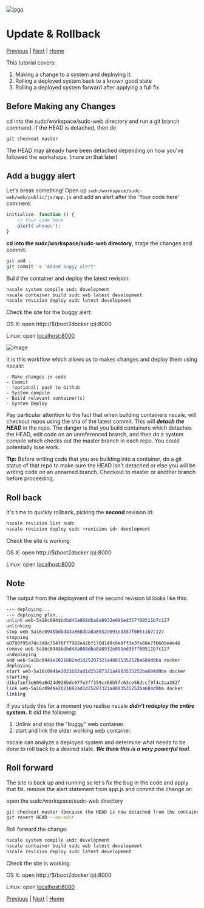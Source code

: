 <a href='http://nscale.nearform.com'>![logo][]</a>

Update & Rollback
========
[Previous](./4-config-&-logs.md) | [Next](./6-system-fix.md) | [Home](./)

This tutorial covers:

1. Making a change to a system and deploying it.
2. Rolling a deployed system back to a known good state
3. Rolling a deployed system forward after applying a full fix

Before Making any Changes
-----------------
cd into the sudc/workspace/sudc-web directory and run a git branch command.
If the HEAD is detached, then do
```bash
git checkout master
```
The HEAD may already have been detached depending on how you've followed the workshops.
(more on that later)

Add a buggy alert
-----------------

Let's break something! Open up `sudc/workspace/sudc-web/web/public/js/app.js` and add an alert after the 'Your code here' comment:

```js
initialize: function () {
    // Your code here
    alert('whoops');
}
```

**cd into the sudc/workspace/sudc-web directory**, stage the changes and commit:
```bash
git add .
git commit -m "Added buggy alert"
```

Build the container and deploy the latest revision:
```bash
nscale system compile sudc development
nscale container build sudc web latest development
nscale revision deploy sudc latest development
```

Check the site for the buggy alert:

OS X:
open http://$(boot2docker ip):8000

Linux:
open [localhost:8000](http://localhost:8000)

![image](./img/bugalert.png)

It is this workflow which allows us to makes changes and deploy them using nscale:

	- Make changes in code
	- Commit
	- (optional) push to Github
	- System compile
	- Build relevant container(s)
	- System Deploy

Pay particular attention to the fact that when building containers nscale, will checkout repos using the sha of the latest commit. This will ___detach the HEAD___ in the repo. The danger is that you build containers which detaches the HEAD, edit code on an unreferenced branch, and then do a system compile which checks out the master branch in each repo. You could potentially lose work.

**Tip:**
	Before writing code that you are building into a container, do a git status of that repo to make sure the HEAD isn't detached or else you will be writing code on an unnamed branch. Checkout to master or another branch before proceeding.

Roll back
------------

It's time to quickly rollback, picking the **second** revision id:
```bash
nscale revision list sudc
nscale revision deploy sudc <revision id> development
```

Check the site is working:

OS X:
open http://$(boot2docker ip):8000

Linux:
open [localhost:8000](http://localhost:8000)

Note
------------
The output from the deployment of the second revision id looks like this:

```bash
--> deploying...
--> deploying plan...
unlink web-5a16c094$bdbd43a868dba8a8932e091ed357f00511b7c127
unlinking
stop web-5a16c094$bdbd43a868dba8a8932e091ed357f00511b7c127
stopping
a0780f95d74c3d8c754f0f77992e42bf170d149c0e8ff3e3fe68e7fb68be4e46
remove web-5a16c094$bdbd43a868dba8a8932e091ed357f00511b7c127
undeploying
add web-5a16c094$e2021682ad1d25287321a4883535252ba684d9ba docker
deploying
start web-5a16c094$e2021682ad1d25287321a4883535252ba684d9ba docker
starting
d1bafaef3e609a0d24d928bdc677e3ff359c466b5fc63ce58dccf9f4c3aa382f
link web-5a16c094$e2021682ad1d25287321a4883535252ba684d9ba docker
linking
```

If you study this for a moment you realise nscale ___didn't redeploy the entire system.___ It did the following:

1. Unlink and stop the "buggy" web container.
2. start and link the older working web container.

nscale can analyze a deployed system and determine what needs to be done to roll back to a desired state. ___We think this is a very powerful tool.___


Roll forward
------------

The site is back up and running so let's fix the bug in the code and apply that fix.
remove the alert statement from app.js and commit the change or:

open the sudc/workspace/sudc-web directory
```bash
git checkout master (because the HEAD is now detached from the container being built)
git revert HEAD --no-edit
```

Roll forward the change:
```bash
nscale system compile sudc development
nscale container build sudc web latest development
nscale revision deploy sudc latest development
```
Check the site is working:

OS X:
open http://$(boot2docker ip):8000

Linux:
open [localhost:8000](http://localhost:8000)

[Previous](./4-config-&-logs.md) | [Next](./6-system-fix.md) | [Home](./)

[logo]: ../_imgs/logo.png
